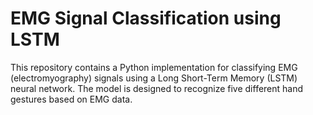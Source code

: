 # EMG Signal Classification using LSTM

This repository contains a Python implementation for classifying EMG (electromyography) signals using a Long Short-Term Memory (LSTM) neural network. The model is designed to recognize five different hand gestures based on EMG data.

